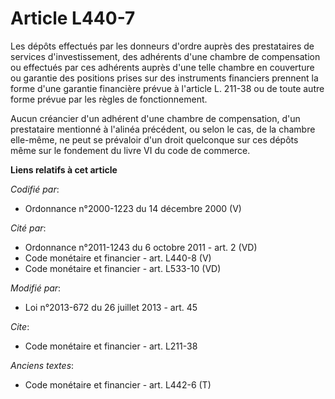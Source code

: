 # Article L440-7

Les dépôts effectués par les donneurs d'ordre auprès des prestataires de services d'investissement, des adhérents d'une
chambre de compensation ou effectués par ces adhérents auprès d'une telle chambre en couverture ou garantie des positions
prises sur des instruments financiers prennent la forme d'une garantie financière prévue à l'article L. 211-38 ou de toute
autre forme prévue par les règles de fonctionnement. 

Aucun créancier d'un adhérent d'une chambre de compensation, d'un prestataire mentionné à l'alinéa précédent, ou selon le
cas, de la chambre elle-même, ne peut se prévaloir d'un droit quelconque sur ces dépôts même sur le fondement du livre VI du
code de commerce.

**Liens relatifs à cet article**

_Codifié par_:

  - Ordonnance n°2000-1223 du 14 décembre 2000 (V)

_Cité par_:

  - Ordonnance n°2011-1243 du 6 octobre 2011 - art. 2 (VD)
  - Code monétaire et financier - art. L440-8 (V)
  - Code monétaire et financier - art. L533-10 (VD)

_Modifié par_:

  - Loi n°2013-672 du 26 juillet 2013 - art. 45

_Cite_:

  - Code monétaire et financier - art. L211-38

_Anciens textes_:

  - Code monétaire et financier - art. L442-6 (T)
